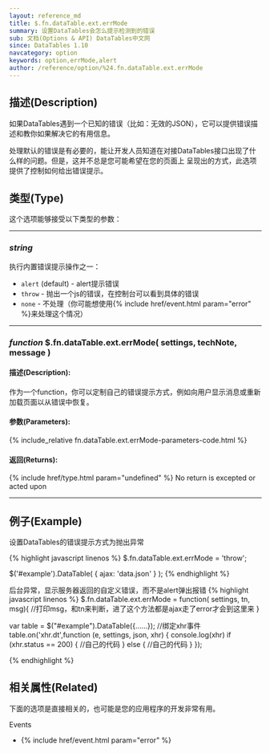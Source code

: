 ```yaml
---
layout: reference_md
title: $.fn.dataTable.ext.errMode
summary: 设置DataTables会怎么提示检测到的错误
sub: 文档(Options & API) DataTables中文网
since: DataTables 1.10
navcategory: option
keywords: option,errMode,alert
author: /reference/option/%24.fn.dataTable.ext.errMode
---
```


## 描述(Description)

如果DataTables遇到一个已知的错误（比如：无效的JSON），它可以提供错误描述和教你如果解决它的有用信息。

处理默认的错误是有必要的，能让开发人员知道在对接DataTables接口出现了什么样的问题。但是，这并不总是您可能希望在您的页面上
呈现出的方式，此选项提供了控制如何给出错误提示。

## 类型(Type)
这个选项能够接受以下类型的参数：

---

### _string_

执行内置错误提示操作之一：

- `alert` (default) - alert提示错误
- `throw` - 抛出一个js的错误，在控制台可以看到具体的错误
- `none` - 不处理（你可能想使用{% include href/event.html param="error" %}来处理这个情况）
    
---
    
### _function_ **$.fn.dataTable.ext.errMode( settings, techNote, message )**   

#### 描述(Description):
作为一个function，你可以定制自己的错误提示方式，例如向用户显示消息或重新加载页面以从错误中恢复。 
     
#### 参数(Parameters):
{% include_relative fn.dataTable.ext.errMode-parameters-code.html %}

#### 返回(Returns):
{% include href/type.html param="undefined" %}
No return is excepted or acted upon
     
--- 
    
## 例子(Example)

设置DataTables的错误提示方式为抛出异常

{% highlight javascript linenos %}
$.fn.dataTable.ext.errMode = 'throw';
 
$('#example').DataTable( {
  ajax: 'data.json'
} );
{% endhighlight %}


后台异常，显示服务器返回的自定义错误，而不是alert弹出报错
{% highlight javascript linenos %}
$.fn.dataTable.ext.errMode = function( settings, tn, msg){
//打印msg，和tn来判断，进了这个方法都是ajax走了error才会到这里来
}

var table = $("#example").DataTable({……});
//绑定xhr事件
table.on('xhr.dt',function (e, settings, json, xhr) {
    console.log(xhr)
    if (xhr.status == 200) {
        //自己的代码
    } else {
        //自己的代码
    }
});

{% endhighlight %}




## 相关属性(Related)
下面的选项是直接相关的，也可能是您的应用程序的开发非常有用。

Events

- {% include href/event.html param="error" %}

